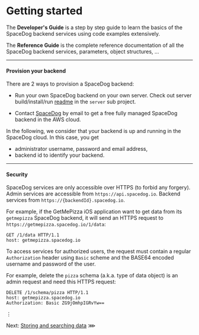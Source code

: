 # Getting started

The **Developer's Guide** is a step by step guide to learn the basics of the SpaceDog backend services using code examples extensively.

The **Reference Guide** is the complete reference documentation of all the SpaceDog backend services, parameters, object structures, ...

---
#### Provision your backend

There are 2 ways to provision a SpaceDog backend:

- Run your own SpaceDog backend on your own server. Check out server build/install/run [readme](../../server/readme.md) in the `server` sub project.

- Contact [SpaceDog](https://spacedog.io) by email to get a free fully managed SpaceDog backend in the AWS cloud.

In the following, we consider that your backend is up and running in the SpaceDog cloud. In this case, you get

- administrator username, password and email address,
- backend id to identify your backend.

---
#### Security

SpaceDog services are only accessible over HTTPS (to forbid any forgery). Admin services are accessible from `https://api.spacedog.io`. Backend services from `https://{backendId}.spacedog.io`.

For example, if the GetMePizza iOS application want to get data from its `getmepizza` SpaceDog backend, it will send an HTTPS request to `https://getmepizza.spacedog.io/1/data`:

```http
GET /1/data HTTP/1.1
host: getmepizza.spacedog.io
```

To access services for authorized users, the request must contain a regular `Authorization` header using `Basic` scheme and the BASE64 encoded username and password of the user.

For example, delete the `pizza` schema (a.k.a. type of data object) is an admin request and need this HTTPS request:

```http
DELETE /1/schema/pizza HTTP/1.1
host: getmepizza.spacedog.io
Authorization: Basic ZG9jOmhpIGRvYw==
```

⋮

Next: [Storing and searching data](storing-and-searching-data.md) ⋙